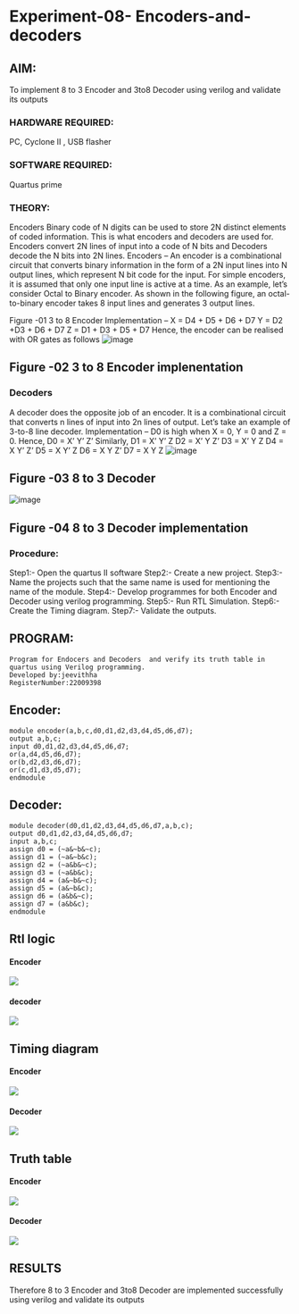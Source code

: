 # Experiment-08- Encoders-and-decoders 
## AIM:
To implement 8 to 3 Encoder and 3to8 Decoder using verilog and validate its outputs

### HARDWARE REQUIRED: 
PC, Cyclone II , USB flasher

### SOFTWARE REQUIRED:   
Quartus prime

### THEORY:
Encoders
Binary code of N digits can be used to store 2N distinct elements of coded information. This is what encoders and decoders are used for. Encoders convert 2N lines of input into a code of N bits and Decoders decode the N bits into 2N lines.
Encoders – An encoder is a combinational circuit that converts binary information in the form of a 2N input lines into N output lines, which represent N bit code for the input. For simple encoders, it is assumed that only one input line is active at a time.
As an example, let’s consider Octal to Binary encoder. As shown in the following figure, an octal-to-binary encoder takes 8 input lines and generates 3 output lines.

Figure -01 3 to 8 Encoder 
Implementation –
X = D4 + D5 + D6 + D7
Y = D2 +D3 + D6 + D7
Z = D1 + D3 + D5 + D7 
Hence, the encoder can be realised with OR gates as follows
![image](https://user-images.githubusercontent.com/36288975/171543740-68403b82-aa93-4c98-9343-f32b14885a2e.png)

## Figure -02 3 to 8 Encoder implenentation 
### Decoders 
A decoder does the opposite job of an encoder. It is a combinational circuit that converts n lines of input into 2n lines of output.
Let’s take an example of 3-to-8 line decoder.
Implementation –
D0 is high when X = 0, Y = 0 and Z = 0. Hence,
D0 = X’ Y’ Z’ 
Similarly,
D1 = X’ Y’ Z
D2 = X’ Y Z’
D3 = X’ Y Z
D4 = X Y’ Z’
D5 = X Y’ Z
D6 = X Y Z’
D7 = X Y Z 
![image](https://user-images.githubusercontent.com/36288975/171543978-ee2d0671-2846-40a1-8705-507fd6287a49.png)
## Figure -03 8 to 3 Decoder
![image](https://user-images.githubusercontent.com/36288975/171543866-5a6eace6-8683-49d7-9c4f-a7cb30ec3035.png)
## Figure -04 8 to 3 Decoder implementation 
### Procedure:

Step1:- Open the quartus II software
Step2:- Create a new project.
Step3:- Name the projects such that the same name is used for mentioning the name of the module.
Step4:- Develop programmes for both Encoder and Decoder using verilog programming.
Step5:- Run RTL Simulation.
Step6:- Create the Timing diagram.
Step7:- Validate the outputs.

## PROGRAM: 
```
Program for Endocers and Decoders  and verify its truth table in quartus using Verilog programming.
Developed by:jeevithha 
RegisterNumber:22009398 
```
## Encoder:
```
module encoder(a,b,c,d0,d1,d2,d3,d4,d5,d6,d7);
output a,b,c;
input d0,d1,d2,d3,d4,d5,d6,d7;
or(a,d4,d5,d6,d7);
or(b,d2,d3,d6,d7);
or(c,d1,d3,d5,d7);
endmodule
```
## Decoder:
```
module decoder(d0,d1,d2,d3,d4,d5,d6,d7,a,b,c);
output d0,d1,d2,d3,d4,d5,d6,d7;
input a,b,c;
assign d0 = (~a&~b&~c);
assign d1 = (~a&~b&c);
assign d2 = (~a&b&~c);
assign d3 = (~a&b&c);
assign d4 = (a&~b&~c);
assign d5 = (a&~b&c);
assign d6 = (a&b&~c);
assign d7 = (a&b&c);
endmodule
```
## Rtl logic
#### Encoder
![](1.png)
#### decoder
![](2.png)
## Timing diagram
#### Encoder 
![](3.png)
#### Decoder
![](4.png)
## Truth table 
#### Encoder
![](5.png)
#### Decoder
![](6.png)
## RESULTS 
Therefore 8 to 3 Encoder and 3to8 Decoder are implemented successfully using verilog and validate its outputs
